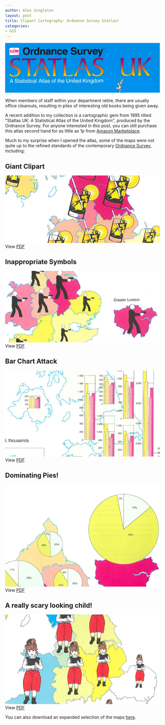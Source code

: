 ```yaml
---
author: Alex Singleton
layout: post
title: Clipart Cartography: Ordnance Survey Statlas!
categories:
- GIS
---
```


![](/public/images/statlas.png)

When members of staff within your department retire, there are usually office clearouts, resulting in piles of interesting old books being given away.

A recent addition to my collection is a cartographic gem from 1995 titled "Statlas UK: A Statistical Atlas of the United Kingdom", produced by the Ordnance Survey. For anyone interested in this post, you can still purchase this atlas second hand for as little as 1p from [Amazon Marketplace](http://www.amazon.co.uk/Ordnance-Survey-Statlas-UK-Statistical/dp/0117018732/ref=sr_1_1?ie=UTF8&qid=1389874365&sr=8-1&keywords=statlas).

Much to my surprise when I opened the atlas, some of the maps were not quite up to the refined standards of the contemporary [Ordnance Survey](http://www.ordnancesurvey.co.uk/), including:

## Giant Clipart
![](/public/images/clipart.png)
View [PDF](/public/downloads/clipart.pdf)

## Inappropriate Symbols
![](/public/images/inap.png)
View [PDF](/public/downloads/inap.pdf)

## Bar Chart Attack
![](/public/images/bar.png)
View [PDF](/public/downloads/bar.pdf)

## Dominating Pies!
![](/public/images/pie.png)
View [PDF](/public/downloads/pie.pdf)

## A really scary looking child!
![](/public/images/child.png)
View [PDF](/public/downloads/child.pdf)

You can also download an expanded selection of the maps [here](/public/downloads/statlas.pdf). 

